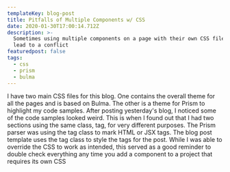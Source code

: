 ```yaml
---
templateKey: blog-post
title: Pitfalls of Multiple Components w/ CSS
date: 2020-01-30T17:00:14.712Z
description: >-
  Sometimes using multiple components on a page with their own CSS files can
  lead to a conflict
featuredpost: false
tags:
  - css
  - prism
  - bulma
---
```

I have two main CSS files for this blog. One contains the overall theme for all the pages and is based on Bulma. The other is a theme for Prism to highlight my code samples. After posting yesterday's blog, I noticed some of the code samples looked weird. This is when I found out that I had two sections using the same class, tag, for very different purposes. The Prism parser was using the tag class to mark HTML or JSX tags. The blog post template uses the tag class to style the tags for the post. While I was able to override the CSS to work as intended, this served as a good reminder to double check everything any time you add a component to a project that requires its own CSS
